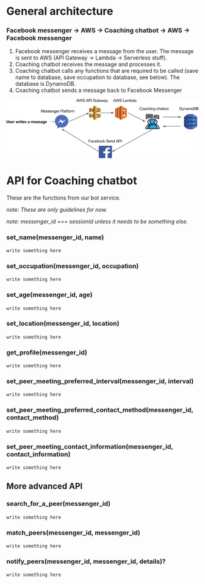 # General architecture

### Facebook messenger -> AWS -> Coaching chatbot -> AWS -> Facebook messenger

1. Facebook messenger receives a message from the user. The message is sent to AWS (API Gateway -> Lambda -> Serverless stuff).
2. Coaching chatbot receives the message and processes it.
3. Coaching chatbot calls any functions that are required to be called (save name to database, save occupation to database, see below). The database is DynamoDB.
4. Coaching chatbot sends a message back to Facebook Messenger
<p align="center"><img src="/img/Chatbot Architecture1.png" alt="Coaching chatbot architecture"/></p>

# API for Coaching chatbot #

These are the functions from our bot service.

*note: These are only guidelines for now.*

*note: messenger_id === sessionId unless it needs to be something else.*

### set_name(messenger_id, name)
```
write something here
```

### set_occupation(messenger_id, occupation)
```
write something here
```
### set_age(messenger_id, age)
```
write something here
```
### set_location(messenger_id, location)
```
write something here
```
### get_profile(messenger_id)
```
write something here
```

### set_peer_meeting_preferred_interval(messenger_id, interval)
```
write something here
```

### set_peer_meeting_preferred_contact_method(messenger_id, contact_method)
```
write something here
```

### set_peer_meeting_contact_information(messenger_id, contact_information)
```
write something here
```


## More advanced API ##

### search_for_a_peer(messenger_id)
```
write something here
```

### match_peers(messenger_id, messenger_id)
```
write something here
```

### notify_peers(messenger_id, messenger_id, details)?
```
write something here
```
